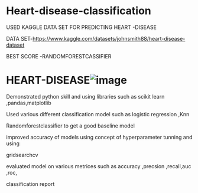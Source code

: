 # Heart-disease-classification
USED KAGGLE DATA SET FOR PREDICTING HEART -DISEASE

 DATA SET-https://www.kaggle.com/datasets/johnsmith88/heart-disease-dataset


BEST SCORE -RANDOMFORESTCASSIFIER
# HEART-DISEASE![image](https://github.com/Rushi0070/Heart-disease-prediction/assets/93077515/e2350992-847b-494e-84ac-0e197dd1e925)


Demonstrated python skill and using libraries such as scikit learn ,pandas,matplotlib

Used various different  classification model such as logistic regression ,Knn 

Randomforestclassifier to get a good baseline model

improved accuracy of models using concept of hyperparameter tunning and using 

gridsearchcv

evaluated model on various metrices such as accuracy ,precsion ,recall,auc ,roc,

classification report
